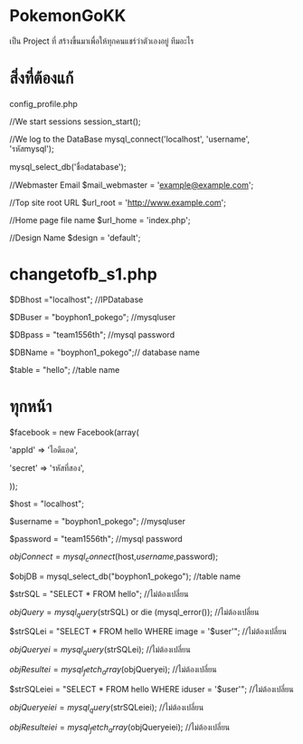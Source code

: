 # PokemonGoKK

เป็น Project ที่ สร้างขี้นมาเพื่อให้ทุกคนแชร์ว่าตัวเองอยู่ ทีมอะไร

# สิ่งที่ต้องแก้

config_profile.php

//We start sessions
session_start();

//We log to the DataBase
mysql_connect('localhost', 'username', 'รหัสmysql');

mysql_select_db('ชื่อdatabase');

//Webmaster Email
$mail_webmaster = 'example@example.com';

//Top site root URL
$url_root = 'http://www.example.com';

//Home page file name
$url_home = 'index.php';

//Design Name
$design = 'default';

# changetofb_s1.php

$DBhost ="localhost"; //IPDatabase

$DBuser = "boyphon1_pokego"; //mysqluser

$DBpass = "team1556th"; //mysql password

$DBName = "boyphon1_pokego";// database name

$table = "hello"; //table name

# ทุกหน้า

$facebook = new Facebook(array(

  'appId'  => 'ไอดีแอด',

  'secret' => 'รหัสที่สอง',

));

$host = "localhost";

$username = "boyphon1_pokego"; //mysqluser

$password = "team1556th"; //mysql password

$objConnect = mysql_connect($host,$username,$password);

$objDB = mysql_select_db("boyphon1_pokego"); //table name

$strSQL = "SELECT * FROM hello"; //ไม่ต้องเปลี่ยน

$objQuery = mysql_query($strSQL) or die (mysql_error()); //ไม่ต้องเปลี่ยน

$strSQLei = "SELECT * FROM hello WHERE image = '$user'"; //ไม่ต้องเปลี่ยน

$objQueryei = mysql_query($strSQLei); //ไม่ต้องเปลี่ยน

$objResultei = mysql_fetch_array($objQueryei); //ไม่ต้องเปลี่ยน

$strSQLeiei = "SELECT * FROM hello WHERE iduser = '$user'"; //ไม่ต้องเปลี่ยน

$objQueryeiei = mysql_query($strSQLeiei); //ไม่ต้องเปลี่ยน

$objResulteiei = mysql_fetch_array($objQueryeiei); //ไม่ต้องเปลี่ยน
